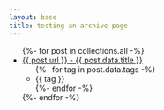 ```yaml
---
layout: base
title: testing an archive page
---
```


<ul>
{%- for post in collections.all -%}
    <li><a href="{{ post.url }}">{{ post.url }} - {{ post.data.title }}</a></br>
    <ul>
    {%- for tag in post.data.tags -%}
        <li class="tag">
            {{ tag }}
        </li>
    {%- endfor -%}
    </ul>
  </li>
{%- endfor -%}
</ul>